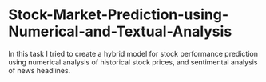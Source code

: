 # Stock-Market-Prediction-using-Numerical-and-Textual-Analysis
In this task I tried to create a hybrid model for stock performance prediction using numerical analysis of historical stock prices, and sentimental analysis of news headlines.

